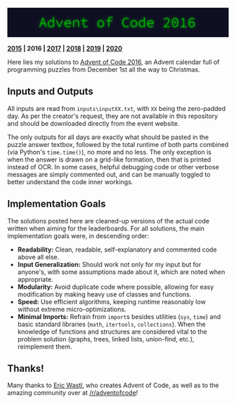 <p align="center"><img src="aoc16.png"></p>

**[2015](https://github.com/KanegaeGabriel/advent-of-code-2015) | 2016 | [2017](https://github.com/KanegaeGabriel/advent-of-code-2017) | [2018](https://github.com/KanegaeGabriel/advent-of-code-2018) | [2019](https://github.com/KanegaeGabriel/advent-of-code-2019) | [2020](https://github.com/KanegaeGabriel/advent-of-code-2020)**

Here lies my solutions to [Advent of Code 2016](https://adventofcode.com/2016), an Advent calendar full of programming puzzles from December 1st all the way to Christmas.

## Inputs and Outputs

All inputs are read from `inputs\inputXX.txt`, with `XX` being the zero-padded day. As per the creator's request, they are not available in this repository and should be downloaded directly from the event website.

The only outputs for all days are exactly what should be pasted in the puzzle answer textbox, followed by the total runtime of both parts combined (via Python's `time.time()`), no more and no less. The only exception is when the answer is drawn on a grid-like formation, then that is printed instead of OCR. In some cases, helpful debugging code or other verbose messages are simply commented out, and can be manually toggled to better understand the code inner workings.

## Implementation Goals

The solutions posted here are cleaned-up versions of the actual code written when aiming for the leaderboards. For all solutions, the main implementation goals were, in descending order:

* **Readability:** Clean, readable, self-explanatory and commented code above all else.
* **Input Generalization:** Should work not only for my input but for anyone's, with some assumptions made about it, which are noted when appropriate.
* **Modularity:** Avoid duplicate code where possible, allowing for easy modification by making heavy use of classes and functions. 
* **Speed:** Use efficient algorithms, keeping runtime reasonably low without extreme micro-optimizations.
* **Minimal Imports:** Refrain from `import`s besides utilities (`sys`, `time`) and basic standard libraries (`math`, `itertools`, `collections`). When the knowledge of functions and structures are considered vital to the problem solution (graphs, trees, linked lists, union-find, etc.), reimplement them.

## Thanks!

Many thanks to [Eric Wastl](http://was.tl/), who creates Advent of Code, as well as to the amazing community over at [/r/adventofcode](https://www.reddit.com/r/adventofcode/)!
